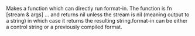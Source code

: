 Makes a function which can directly run format-in. The function is
fn [stream & args] ... and returns nil unless the stream is nil (meaning 
output to a string) in which case it returns the resulting string.format-in can be either a control string or a previously compiled format.